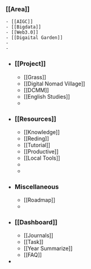 ### [[Area]]
	- [[AIGC]]
	- [[Bigdata]]
	- [[Web3.0]]
	- [[Digaital Garden]]
	-
	-
- ### [[Project]]
	- [[Grass]]
	- [[Digital Nomad Village]]
	- [[DCMM]]
	- [[English Studies]]
	-
- ### [[Resources]]
	- [[Knowledge]]
	- [[Reding]]
	- [[Tutorial]]
	- [[Productive]]
	- [[Local Tools]]
	-
	-
- ### Miscellaneous
	- [[Roadmap]]
	-
- ### [[Dashboard]]
	- [[Journals]]
	- [[Task]]
	- [[Year Summarize]]
	- [[FAQ]]
-